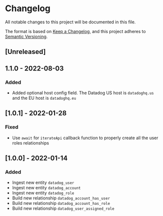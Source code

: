 # Changelog

All notable changes to this project will be documented in this file.

The format is based on [Keep a Changelog](https://keepachangelog.com/en/1.0.0/),
and this project adheres to
[Semantic Versioning](https://semver.org/spec/v2.0.0.html).

## [Unreleased]

## 1.1.0 - 2022-08-03

### Added

- Added optional host config field. The Datadog US host is `datadoghq.us` and
  the EU host is `datadoghq.eu`

## [1.0.1] - 2022-01-28

### Fixed

- Use `await` for `iterateApi` callback function to properly create all the user
  roles relationships

## [1.0.0] - 2022-01-14

### Added

- Ingest new entity `datadog_user`
- Ingest new entity `datadog_account`
- Ingest new entity `datadog_role`
- Build new relationship `datadog_account_has_user`
- Build new relationship `datadog_account_has_role`
- Build new relationship `datadog_user_assigned_role`
